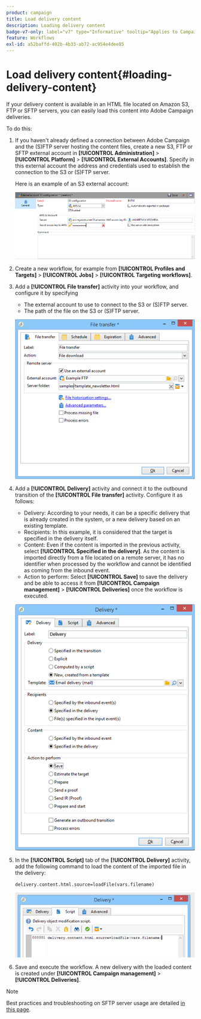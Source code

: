 ```yaml
---
product: campaign
title: Load delivery content
description: Loading delivery content
badge-v7-only: label="v7" type="Informative" tooltip="Applies to Campaign Classic v7 only"
feature: Workflows
exl-id: a52baffd-402b-4b33-ab72-ac954e4dee85
---
```

# Load delivery content{#loading-delivery-content}



If your delivery content is available in an HTML file located on Amazon S3, FTP or SFTP servers, you can easily load this content into Adobe Campaign deliveries.

To do this:

1. If you haven't already defined a connection between Adobe Campaign and the (S)FTP server hosting the content files, create a new S3, FTP or SFTP external account in **[!UICONTROL Administration]** > **[!UICONTROL Platform]** > **[!UICONTROL External Accounts]**. Specify in this external account the address and credentials used to establish the connection to the S3 or (S)FTP server.

   Here is an example of an S3 external account:

   ![](assets/delivery_loadcontent_filetransfertexamples3.png)

1. Create a new workflow, for example from **[!UICONTROL Profiles and Targets]** > **[!UICONTROL Jobs]** > **[!UICONTROL Targeting workflows]**.
1. Add a **[!UICONTROL File transfer]** activity into your workflow, and configure it by specifying

    * The external account to use to connect to the S3 or (S)FTP server.
    * The path of the file on the S3 or (S)FTP server.

   ![](assets/delivery_loadcontent_filetransfertexample.png)

1. Add a **[!UICONTROL Delivery]** activity and connect it to the outbound transition of the **[!UICONTROL File transfer]** activity. Configure it as follows:

    * Delivery: According to your needs, it can be a specific delivery that is already created in the system, or a new delivery based on an existing template.
    * Recipients: In this example, it is considered that the target is specified in the delivery itself.
    * Content: Even if the content is imported in the previous activity, select **[!UICONTROL Specified in the delivery]**. As the content is imported directly from a file located on a remote server, it has no identifier when processed by the workflow and cannot be identified as coming from the inbound event.
    * Action to perform: Select **[!UICONTROL Save]** to save the delivery and be able to access it from **[!UICONTROL Campaign management]** > **[!UICONTROL Deliveries]** once the workflow is executed.

   ![](assets/delivery_loadcontent_activityexample.png)

1. In the **[!UICONTROL Script]** tab of the **[!UICONTROL Delivery]** activity, add the following command to load the content of the imported file in the delivery:

   ```
   delivery.content.html.source=loadFile(vars.filename)
   ```

   ![](assets/delivery_loadcontent_script.png)

1. Save and execute the workflow. A new delivery with the loaded content is created under **[!UICONTROL Campaign management]** > **[!UICONTROL Deliveries]**.

>[!NOTE]
>
>Best practices and troubleshooting on SFTP server usage are detailed [in this page](../../platform/using/sftp-server-usage.md).
